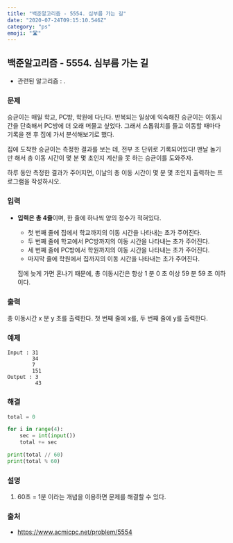 ```yaml
---
title: "백준알고리즘 - 5554. 심부름 가는 길"
date: "2020-07-24T09:15:10.546Z"
category: "ps"
emoji: "🛣️"
---
```


## 백준알고리즘 - 5554. 심부름 가는 길

- 관련된 알고리즘 : .

### 문제

승균이는 매일 학교, PC방, 학원에 다닌다. 반복되는 일상에 익숙해진 승균이는 이동시간을 단축해서 PC방에 더 오래 머물고 싶었다. 그래서 스톱워치를 들고 이동할 때마다 기록을 잰 후 집에 가서 분석해보기로 했다.

집에 도착한 승균이는 측정한 결과를 보는 데, 전부 초 단위로 기록되어있다! 맨날 놀기만 해서 총 이동 시간이 몇 분 몇 초인지 계산을 못 하는 승균이를 도와주자.

하루 동안 측정한 결과가 주어지면, 이날의 총 이동 시간이 몇 분 몇 초인지 출력하는 프로그램을 작성하시오.

### 입력

- **입력은 총 4줄**이며, 한 줄에 하나씩 양의 정수가 적혀있다.

  - 첫 번째 줄에 집에서 학교까지의 이동 시간을 나타내는 초가 주어진다.
  - 두 번째 줄에 학교에서 PC방까지의 이동 시간을 나타내는 초가 주어진다.
  - 세 번째 줄에 PC방에서 학원까지의 이동 시간을 나타내는 초가 주어진다. 
  - 마지막 줄에 학원에서 집까지의 이동 시간을 나타내는 초가 주어진다.

  집에 늦게 가면 혼나기 때문에, 총 이동시간은 항상 1 분 0 초 이상 59 분 59 초 이하이다.

### 출력

총 이동시간 x 분 y 초를 출력한다. 첫 번째 줄에 x를, 두 번째 줄에 y를 출력한다.

### 예제

```
Input : 31
        34
        7
        151
Output : 3
         43
```

### 해결

```python
total = 0

for i in range(4):
    sec = int(input())
    total += sec

print(total // 60)
print(total % 60)
```

### 설명

1. 60초 = 1분 이라는 개념을 이용하면 문제를 해결할 수 있다.

### 출처

- https://www.acmicpc.net/problem/5554


